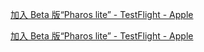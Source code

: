 [加入 Beta 版“Pharos lite” - TestFlight - Apple](https://testflight.apple.com/join/NIAeJnvW)




[加入 Beta 版“Pharos lite” - TestFlight - Apple](https://testflight.apple.com/join/NIAeJnvW)